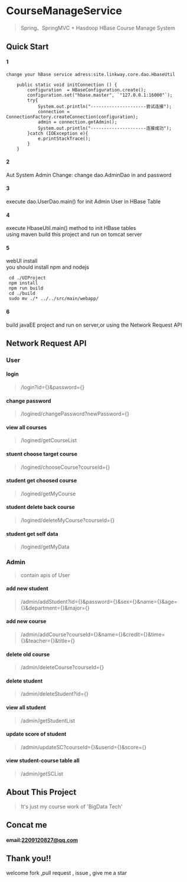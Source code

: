 # CourseManageService
> Spring、SpringMVC + Hasdoop HBase Course Manage System  

## Quick Start
#### 1
```shell
change your hBase service adress:site.linkway.core.dao.HbaseUtil  

    public static void initConnection () {
        configuration  = HBaseConfiguration.create();
        configuration.set("hbase.master", `"127.0.0.1:16000"`);
        try{
            System.out.println("---------------------尝试连接");
            connection = ConnectionFactory.createConnection(configuration);
            admin = connection.getAdmin();
            System.out.println("---------------------连接成功");
        }catch (IOException e){
            e.printStackTrace();
        }
    }

```
#### 2
Aut System Admin Change:
change dao.AdminDao in and password   
#### 3
execute dao.UserDao.main() for init Admin User in HBase Table
#### 4  
execute HbaseUtil.main() method to init HBase tables  
using maven build this project  and run on tomcat server  
#### 5
webUI install   
you should install npm and nodejs  
```shell
 cd ./UIProject  
 npm install  
 npm run build 
 cd ./build  
 sudo mv ./* ../../src/main/webapp/
``` 
#### 6 
build javaEE project and run on server,or using the Network Request API

## Network Request API  

### User
#### login
>/login?id={}&password={}  
#### change password
>/logined/changePassword?newPassword={}
#### view all courses
>/logined/getCourseList  
#### stuent choose target course 
>/logined/chooseCourse?courseId={} 
#### student get choosed course
>/logined/getMyCourse
#### student delete back course
>/logined/deleteMyCourse?courseId={}  
#### student get self data    
>/logined/getMyData

### Admin
> contain apis of User 
#### add new student
>/admin/addStudent?id={}&password={}&sex={}&name={}&age={}&department={}&major={}  
#### add new course
>/admin/addCourse?courseId={}&name={}&credit={}&time={}&teacher={}&title={}  
#### delete old course
>/admin/deleteCourse?courseId={}
#### delete student
>/admin/deleteStudent?id={}  
#### view all student
>/admin/getStudentList
#### update score of student
>/admin/updateSC?courseId={}&userid={}&score={}
#### view student-course table all
>/admin/getSCList 


## About This Project 
> It's just my course work of 'BigData Tech' 

## Concat me
#### email:2209120827@qq.com  

## Thank you!!
welcome fork ,pull request , issue , give me a star

